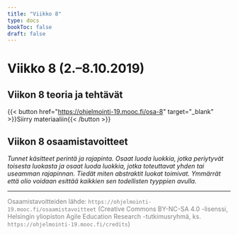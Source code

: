 ```yaml
---
title: "Viikko 8"
type: docs
bookToc: false
draft: false
---
```


# Viikko 8 (2.–8.10.2019)

## Viikon 8 teoria ja tehtävät

{{< button href="https://ohjelmointi-19.mooc.fi/osa-8" target="_blank" >}}Siirry materiaaliin{{< /button >}}

## Viikon 8 osaamistavoitteet

*Tunnet käsitteet perintä ja rajapinta. Osaat luoda luokkia, jotka periytyvät toisesta luokasta ja osaat luoda luokkia, jotka toteuttavat yhden tai useamman rajapinnan. Tiedät miten abstraktit luokat toimivat. Ymmärrät että olio voidaan esittää kaikkien sen todellisten tyyppien avulla.*

---

<span style="color:grey">Osaamistavoitteiden lähde: ``https://ohjelmointi-19.mooc.fi/osaamistavoitteet`` (Creative Commons BY-NC-SA 4.0 -lisenssi, Helsingin yliopiston Agile Education Research -tutkimusryhmä, ks. ``https://ohjelmointi-19.mooc.fi/credits``)</span>